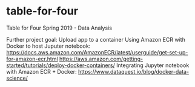 # table-for-four
Table for Four Spring 2019 - Data Analysis

Further project goal: Upload app to a container 
  Using Amazon ECR with Docker to host Juputer notebook: https://docs.aws.amazon.com/AmazonECR/latest/userguide/get-set-up-for-amazon-ecr.html
  https://aws.amazon.com/getting-started/tutorials/deploy-docker-containers/
  Integrating Jupyter notebook with Amazon ECR + Docker: https://www.dataquest.io/blog/docker-data-science/
